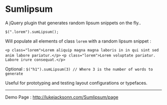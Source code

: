 Sumlipsum
=========

A jQuery plugin that generates random lipsum snippets on the fly..

`$(".lorem").sumLipsum();`  
  
Will populate all elements of class `lorem` with a random lipsum snippet :

`<p class="lorem">Lorem aliquip magna magna laboris in in qui sint sed anim labore pariatur.</p>`
`<p class="lorem">Lorem voluptate pariatur. Labore irure consequat.</p>`  

Optional : `$("h1").sumLipsum(3) // Where 3 is the number of words to generate`

Useful for prototyping and testing layout configurations or typefaces.  
  
***
Demo Page : http://lukejacksonn.com/Sumlipsum/page
